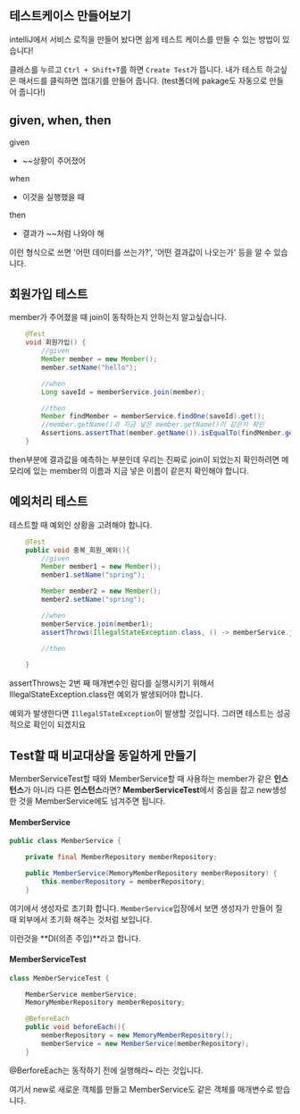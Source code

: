 ## 테스트케이스 만들어보기

intelliJ에서 서비스 로직을 만들어 놨다면 쉽게 테스트 케이스를 만들 수 있는 방법이 있습니다!

클래스를 누르고 `Ctrl + Shift+T`를 하면 `Create Test`가 뜹니다. 내가 테스트 하고싶은 매서드를 클릭하면 껍대기를 만들어 줍니다. (test폴더에 pakage도 자동으로 만들어 줍니다!)







## given, when, then

given

- ~~상황이 주어졌어

when

- 이것을 실행했을 때

then

- 결과가 ~~처럼 나와야 해



이런 형식으로 쓰면 '어떤 데이터를 쓰는가?', '어떤 결과값이 나오는가'  등을 알 수 있습니다.







## 회원가입 테스트

member가 주어졌을 때 join이 동작하는지 안하는지 알고싶습니다. 

```java
    @Test
    void 회원가입() {
        //given
        Member member = new Member();
        member.setName("hello");

        //when
        Long saveId = memberService.join(member);

        //then
        Member findMember = memberService.findOne(saveId).get();
        //member.getName()과 지금 넣은 member.getName()이 같은지 확인
        Assertions.assertThat(member.getName()).isEqualTo(findMember.getName());
    }
```

then부분에 결과값을 예측하는 부분인데 우리는 진짜로 join이 되었는지 확인하려면 메모리에 있는 member의 이름과 지금 넣은 이름이 같은지 확인해야 합니다.





## 예외처리 테스트

테스트할 때 예외인 상황을 고려해야 합니다.

```java
    @Test
    public void 중복_회원_예외(){
        //given
        Member member1 = new Member();
        member1.setName("spring");

        Member member2 = new Member();
        member2.setName("spring");

        //when
        memberService.join(member1);
        assertThrows(IllegalStateException.class, () -> memberService.join(member2));
        
        //then

    }
```

assertThrows는 2번 째 매개변수인 람다를 실행시키기 위해서 IllegalStateException.class란 예외가 발생되어야 합니다.

예외가 발생한다면 `IllegalSTateException`이 발생할 것입니다. 그러면 테스트는 성공적으로 확인이 되겠지요





## Test할 때 비교대상을 동일하게 만들기

MemberServiceTest할 때와 MemberService할 때 사용하는 member가 같은 **인스턴스**가 아니라 다른 **인스턴스**라면? **MemberServiceTest**에서 중심을 잡고 new생성한 것을  MemberService에도 넘겨주면 됩니다.



#### MemberService

```java
public class MemberService {

    private final MemberRepository memberRepository;

    public MemberService(MemoryMemberRepository memberRepository) {
        this.memberRepository = memberRepository;
    }
```

여기에서 생성자로 초기화 합니다. `MemberService`입장에서 보면 생성자가 만들어 질 때 외부에서 초기화 해주는 것처럼 보입니다. 

이런것을 **DI(의존 주입)**라고 합니다.



#### MemberServiceTest

```java
class MemberServiceTest {

    MemberService memberService;
    MemoryMemberRepository memberRepository;

    @BeforeEach
    public void beforeEach(){
        memberRepository = new MemoryMemberRepository();
        memberService = new MemberService(memberRepository);
    }
```

@BerforeEach는 동작하기 전에 실행해라~ 라는 것입니다.

여기서 new로 새로운 객체를 만들고 MemberService도 같은 객체를 매개변수로 받습니다.